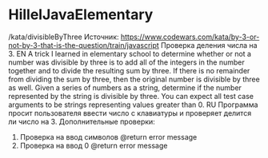 # HillelJavaElementary
/kata/divisibleByThree
Источник:
https://www.codewars.com/kata/by-3-or-not-by-3-that-is-the-question/train/javascript
Проверка деления числа на 3.
EN
A trick I learned in elementary school to determine whether or not a number was divisible by three is to add all of
the integers in the number together and to divide the resulting sum by three. If there is no remainder 
from dividing the sum by three, then the original number is divisible by three as well.
Given a series of numbers as a string, determine if the number represented by the string is divisible by three.
You can expect all test case arguments to be strings representing values greater than 0.
RU
Программа просит пользователя ввести число с клавиатуры и проверяет делится ли число на 3.
Дополнительные проверки: 
1. Проверка на ввод символов  @return error message
2. Проверка на ввод 0 @return error message
